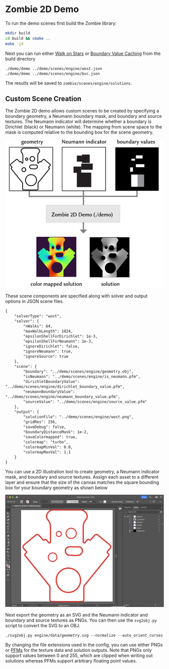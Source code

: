 # Zombie 2D Demo

To run the demo scenes first build the Zombie library:

```bash
mkdir build
cd build && cmake ..
make -j4
```

Next you can run either [Walk on Stars](https://www.cs.cmu.edu/~kmcrane/Projects/WalkOnStars/index.html) or [Boundary Value Caching](http://www.rohansawhney.io/BoundaryValueCaching.pdf) from the build directory

```
./demo/demo ../demo/scenes/engine/wost.json
./demo/demo ../demo/scenes/engine/bvc.json
```

The results will be saved to `zombie/scenes/engine/solutions`.

## Custom Scene Creation

The Zombie 2D demo allows custom scenes to be created by specifying a boundary geometry, a Neumann boundary mask, and boundary and source textures. The Neumann indicator will determine whether a boundary is Dirichlet (black) or Neumann (white). The mapping from scene space to the mask is computed relative to the bounding box for the scene geometry.

<div align='center'>
  <img src='./imgs/overview.png'/>
</div>


These scene components are specified along with solver and output options in JSON scene files.

```
{
    "solverType": "wost",
    "solver": {
        "nWalks": 64,
        "maxWalkLength": 1024,
        "epsilonShellForDirichlet": 1e-3,
        "epsilonShellForNeumann": 1e-3,
        "ignoreDirichlet": false,
        "ignoreNeumann": true,
        "ignoreSource": true
    },
    "scene": {
        "boundary": "../demo/scenes/engine/geometry.obj",
        "isNeumann": "../demo/scenes/engine/is_neumann.pfm",
        "dirichletBoundaryValue": "../demo/scenes/engine/dirichlet_boundary_value.pfm",
        "neumannBoundaryValue": "../demo/scenes/engine/neumann_boundary_value.pfm",
        "sourceValue": "../demo/scenes/engine/source_value.pfm"
    },
    "output": {
        "solutionFile": "../demo/scenes/engine/wost.png",
        "gridRes": 256,
        "saveDebug": false,
        "boundaryDistanceMask": 1e-2,
        "saveColormapped": true,
        "colormap": "turbo",
        "colormapMinVal": 0.0,
        "colormapMaxVal": 1.1
    }
}
```

You can use a 2D illustration tool to create geometry, a Neumann indicator mask, and boundary and source textures. Assign each asset to a different layer and ensure that the size of the canvas matches the square bounding box for your boundary geometry as shown below

<div align='center'>
  <img src='./imgs/scene_builder.png'/>
</div>


Next export the geometry as an SVG and the Neumann indicator and boundary and source textures as PNGs. You can then use the `svg2obj.py` script to convert the SVG to an OBJ.

```
./svg2obj.py engine/data/geometry.svg --normalize --auto_orient_curves
```

By changing the file extensions used in the config, you can use either PNGs or [PFMs](https://www.pauldebevec.com/Research/HDR/PFM/) for the texture data and solution outputs. Note that PNGs only support values between 0 and 255, which are clipped when writing out solutions whereas PFMs support arbitrary floating point values.

